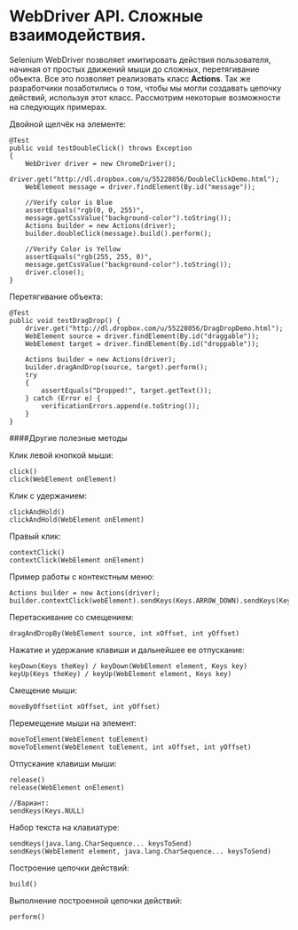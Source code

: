 # WebDriver API. Сложные взаимодействия.
Selenium WebDriver позволяет имитировать действия пользователя, начиная от простых движений мыши до сложных, перетягивание объекта. Все это позволяет реализовать класс **Actions**.
Так же разработчики позаботились о том, чтобы мы могли создавать цепочку действий, используя этот класс. Рассмотрим некоторые возможности на следующих примерах.

Двойной щелчёк на элементе:

    @Test
    public void testDoubleClick() throws Exception
    {
        WebDriver driver = new ChromeDriver();
        driver.get("http://dl.dropbox.com/u/55228056/DoubleClickDemo.html");
        WebElement message = driver.findElement(By.id("message"));
        
        //Verify color is Blue
        assertEquals("rgb(0, 0, 255)",
        message.getCssValue("background-color").toString());
        Actions builder = new Actions(driver);
        builder.doubleClick(message).build().perform();
        
        //Verify Color is Yellow
        assertEquals("rgb(255, 255, 0)",
        message.getCssValue("background-color").toString());
        driver.close();
    }
    
Перетягивание объекта:

    @Test
    public void testDragDrop() {
        driver.get("http://dl.dropbox.com/u/55228056/DragDropDemo.html");
        WebElement source = driver.findElement(By.id("draggable"));
        WebElement target = driver.findElement(By.id("droppable"));
        
        Actions builder = new Actions(driver);
        builder.dragAndDrop(source, target).perform();
        try
        {
            assertEquals("Dropped!", target.getText());
        } catch (Error e) {
            verificationErrors.append(e.toString());
        }
    }
    
####Другие полезные методы

Клик левой кнопкой мыши:

    click()
    click(WebElement onElement)

Клик с удержанием:

    clickAndHold()
    clickAndHold(WebElement onElement)
    
Правый клик:
    
    contextClick()
    contextClick(WebElement onElement)

Пример работы с контекстным меню:

    Actions builder = new Actions(driver);
    builder.contextClick(webElement).sendKeys(Keys.ARROW_DOWN).sendKeys(Keys.ARROW_DOWN).sendKeys(Keys.RETURN).build().perform();

Перетаскивание со смещением:

    dragAndDropBy(WebElement source, int xOffset, int yOffset)
    
Нажатие и удержание клавиши и дальнейшее ее отпускание:

    keyDown(Keys theKey) / keyDown(WebElement element, Keys key)
    keyUp(Keys theKey) / keyUp(WebElement element, Keys key)
    
Смещение мыши:

    moveByOffset(int xOffset, int yOffset)
    
Перемещение мыши на элемент:

    moveToElement(WebElement toElement)
    moveToElement(WebElement toElement, int xOffset, int yOffset)
    
Отпускание клавиши мыши:

    release()
    release(WebElement onElement)
    
    //Вариант:
    sendKeys(Keys.NULL)

Набор текста на клавиатуре:

    sendKeys(java.lang.CharSequence... keysToSend)
    sendKeys(WebElement element, java.lang.CharSequence... keysToSend)
    
Построение цепочки действий:

    build()
    
Выполнение построенной цепочки действий:

    perform()
